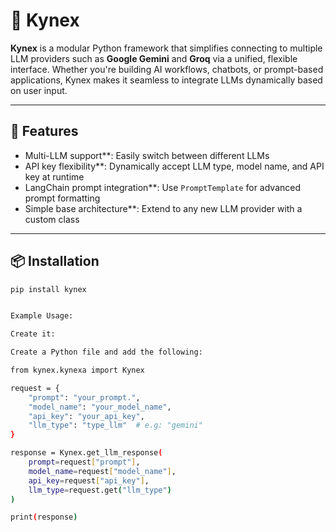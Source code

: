 # 🔷 Kynex

**Kynex** is a modular Python framework that simplifies connecting to multiple LLM providers such as **Google Gemini** and **Groq** via a unified, flexible interface. Whether you're building AI workflows, chatbots, or prompt-based applications, Kynex makes it seamless to integrate LLMs dynamically based on user input.

---

## 🚀 Features

-  Multi-LLM support**: Easily switch between different LLMs
-  API key flexibility**: Dynamically accept LLM type, model name, and API key at runtime
-  LangChain prompt integration**: Use `PromptTemplate` for advanced prompt formatting
-  Simple base architecture**: Extend to any new LLM provider with a custom class


---

## 📦 Installation

```bash
pip install kynex


Example Usage:

Create it:

Create a Python file and add the following:

from kynex.kynexa import Kynex

request = {
    "prompt": "your_prompt.",
    "model_name": "your_model_name",
    "api_key": "your_api_key",
    "llm_type": "type_llm"  # e.g: "gemini"
}

response = Kynex.get_llm_response(
    prompt=request["prompt"],
    model_name=request["model_name"],
    api_key=request["api_key"],
    llm_type=request.get("llm_type")
)

print(response)

